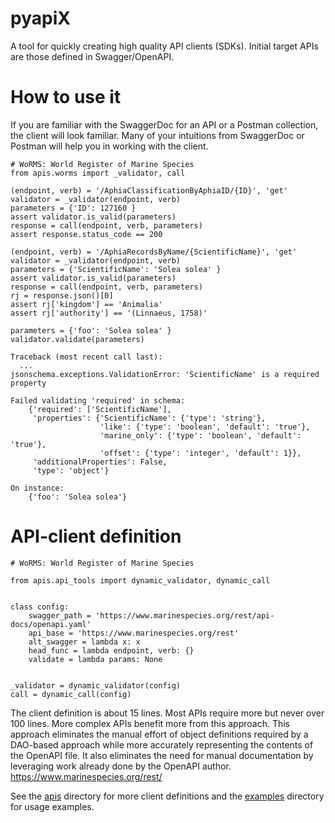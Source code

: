 # pyapiX

A tool for quickly creating high quality API clients (SDKs).  Initial target APIs are
those defined in Swagger/OpenAPI.

# How to use it

If you are familiar with the SwaggerDoc for an API or a Postman collection, the
client will look familiar.  Many of your intuitions from SwaggerDoc or Postman
will help you in working with the client.

    # WoRMS: World Register of Marine Species
    from apis.worms import _validator, call

    (endpoint, verb) = '/AphiaClassificationByAphiaID/{ID}', 'get'
    validator = _validator(endpoint, verb)
    parameters = {'ID': 127160 }
    assert validator.is_valid(parameters)
    response = call(endpoint, verb, parameters)
    assert response.status_code == 200

    (endpoint, verb) = '/AphiaRecordsByName/{ScientificName}', 'get'
    validator = _validator(endpoint, verb)
    parameters = {'ScientificName': 'Solea solea' }
    assert validator.is_valid(parameters)
    response = call(endpoint, verb, parameters)
    rj = response.json()[0]
    assert rj['kingdom'] == 'Animalia'
    assert rj['authority'] == '(Linnaeus, 1758)'

    parameters = {'foo': 'Solea solea' }
    validator.validate(parameters)

    Traceback (most recent call last):
      ...
    jsonschema.exceptions.ValidationError: 'ScientificName' is a required property

    Failed validating 'required' in schema:
        {'required': ['ScientificName'],
         'properties': {'ScientificName': {'type': 'string'},
                        'like': {'type': 'boolean', 'default': 'true'},
                        'marine_only': {'type': 'boolean', 'default': 'true'},
                        'offset': {'type': 'integer', 'default': 1}},
         'additionalProperties': False,
         'type': 'object'}

    On instance:
        {'foo': 'Solea solea'}


# API-client definition

    # WoRMS: World Register of Marine Species

    from apis.api_tools import dynamic_validator, dynamic_call


    class config:
        swagger_path = 'https://www.marinespecies.org/rest/api-docs/openapi.yaml'
        api_base = 'https://www.marinespecies.org/rest'
        alt_swagger = lambda x: x 
        head_func = lambda endpoint, verb: {}
        validate = lambda params: None


    _validator = dynamic_validator(config)
    call = dynamic_call(config)

The client definition is about 15 lines.  Most APIs require more but never over 100
lines.  More complex APIs benefit more from this approach.  This approach eliminates
the manual effort of object definitions required by a DAO-based approach while
more accurately representing the contents of the OpenAPI file.  It also
eliminates the need for manual documentation by leveraging work
already done by the OpenAPI author.  https://www.marinespecies.org/rest/

See the [apis](apis) directory for more client definitions and the
[examples](examples) directory for usage examples.

